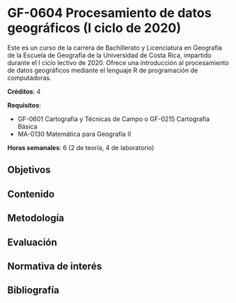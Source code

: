 # GF-0604 Procesamiento de datos geográficos (I ciclo de 2020)
Este es un curso de la carrera de Bachillerato y Licenciatura en Geografía de la Escuela de Geografía de la Universidad de Costa Rica, impartido durante el I ciclo lectivo de 2020. Ofrece una introducción al procesamiento de datos geográficos mediante el lenguaje R de programación de computadoras.


**Créditos**: 4

**Requisitos**:
* GF-0601 Cartografía y Técnicas de Campo o GF-0215 Cartografía Básica
* MA-0130 Matemática para Geografía II

**Horas semanales**: 6 (2 de teoría, 4 de laboratorio) 

## Objetivos

## Contenido

## Metodología

## Evaluación

## Normativa de interés

## Bibliografía
